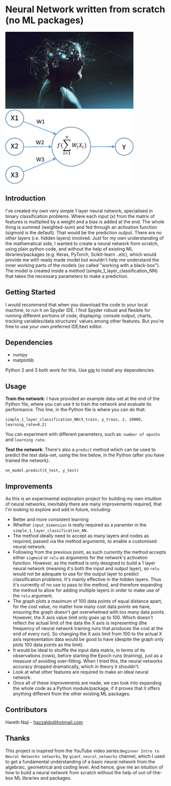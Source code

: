 # Neural Network written from scratch (no ML packages)
<img src="img/neural_net1.jpg" width="400" > <img src="img/neural_net2.png" width="400" >
## Introduction
I've created my own very simple 1 layer neural network, specialised in binary classification problems. Where each input (x) from the matrix of features is multiplied by a weight and a bias is added at the end. The whole thing is summed (weighted-sum) and fed through an activation function (sigmoid is the default). That would be the prediction output. There are no other layers (i.e. hidden layers) involved.
Just for my own understanding of the mathematical side, I wanted to create a neural network from scratch, using plain python code, and without the help of existing ML libraries/packages (e.g. Keras, PyTorch, Scikit-learn ..etc),  which would provide me with ready made model but wouldn't help me understand the inner working parts of the models (so called "working with a black-box"). 
The model is created inside a method (simple_1_layer_classification_NN) that takes the necessary parameters to make a prediction. 


## Getting Started
I would recommend that when you download the code to your local machine, to run it on Spyder IDE. I find Spyder robust and flexible for running different portions of code, displaying: console output, charts, tracking variables/data structures' values among other features. But you're free to use your own preferred IDE/text editor. 


## Dependencies
* numpy
* matplotlib

Python 2 and 3 both work for this. Use [pip](https://pip.pypa.io/en/stable/) to install any dependencies.


## Usage
**Train the network**:
I have provided an example data-set at the end of the Python file, where you can use it to train the network and evaluate its performance. This line, in the Python file is where you can do that: 
```
simple_1_layer_classification_NN(X_train, y_train, 2, 10000, learning_rate=0.2)
```
You can experiment with different parameters, such as: `number of epochs` and `learning rate`. 

**Test the network**:
There's also a `predict` method which can be used to predict the test data-set, using the line below, in the Python (after you have trained the network): 
```
nn_model.predict(X_test, y_test)
``` 

## Improvements
As this is an experimental exploration project for building my own intuition of neural networks, inevitably there are many improvements required, that I'm looking to explore and add in future, including:
- Better and more consistent learning
- Whether `input_dimension` is really required as a paramter in the `simple_1_layer_classification_NN`.
- The method ideally need to accept as many layers and nodes as required, passed via the method arguments, to enable a customised neural network.
- Following from the previous point, as such currently the method accepts either `sigmoid` or `relu` as arguments for the network's activation function. However, as the method is only designed to build a 1 layer neural network (meaning it's both the input and output layer), so `relu` would not be adequate to use for the output layer to predict classification problems. It's mainly effective in the hidden layers. Thus it's currently of no use to pass to the method, and therefore expanding the method to allow for adding multiple layers in order to make use of the `relu` argument. 
- The graph plots a maximum of 100 data points of equal distance apart, for the cost value, no matter how many cost data points we have, ensuring the graph doesn't get overwhelmed with too many data points. However, the X axis value limit only goes up to 100. Which doesn't reflect the actual limit of the data the X axis is representing (the frequency of neural network training runs that produces the cost at the end of every run). So changing the X axis limit from 100 to the actual X axis representation data would be good to have (despite the graph only plots 100 data points as the limit).
- It would be ideal to shuffle the input data matrix, in terms of its observations (rows), before starting the Epoch runs (training), just as a measure of avoiding over-fitting. When I tried this, the neural networks accuracy dropped dramatically, which in theory it shouldn't. 
- Look at what other features are required to make an ideal neural network.
- Once all of these improvements are made, we can look into expanding the whole code as a Python module/package, if it proves that it offers anything different from the other existing ML packages.  

## Contributors
Hareth Naji - hazzaldo@hotmail.com


## Thanks
This project is inspired from the YouTube video series:`Beginner Intro to Neural Networks networks`, by `giant_neural_networks` channel, which I used to get a fundamental understanding of a basic neural network from the algebraic, geometrical and coding level. And hence, give me an intuition of how to build a neural network from scratch without the help of out-of-the-box ML libraries and packages.    